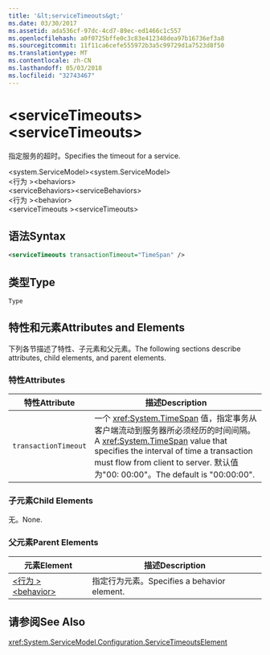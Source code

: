 ```yaml
---
title: '&lt;serviceTimeouts&gt;'
ms.date: 03/30/2017
ms.assetid: ada536cf-97dc-4cd7-89ec-ed1466c1c557
ms.openlocfilehash: a0f0725bffe0c3c83e412348dea97b16736ef3a8
ms.sourcegitcommit: 11f11ca6cefe555972b3a5c99729d1a7523d8f50
ms.translationtype: MT
ms.contentlocale: zh-CN
ms.lasthandoff: 05/03/2018
ms.locfileid: "32743467"
---
```

# <a name="ltservicetimeoutsgt"></a><span data-ttu-id="8c0f8-102">&lt;serviceTimeouts&gt;</span><span class="sxs-lookup"><span data-stu-id="8c0f8-102">&lt;serviceTimeouts&gt;</span></span>
<span data-ttu-id="8c0f8-103">指定服务的超时。</span><span class="sxs-lookup"><span data-stu-id="8c0f8-103">Specifies the timeout for a service.</span></span>  
  
 <span data-ttu-id="8c0f8-104">\<system.ServiceModel></span><span class="sxs-lookup"><span data-stu-id="8c0f8-104">\<system.ServiceModel></span></span>  
<span data-ttu-id="8c0f8-105">\<行为 ></span><span class="sxs-lookup"><span data-stu-id="8c0f8-105">\<behaviors></span></span>  
<span data-ttu-id="8c0f8-106">\<serviceBehaviors></span><span class="sxs-lookup"><span data-stu-id="8c0f8-106">\<serviceBehaviors></span></span>  
<span data-ttu-id="8c0f8-107">\<行为 ></span><span class="sxs-lookup"><span data-stu-id="8c0f8-107">\<behavior></span></span>  
<span data-ttu-id="8c0f8-108">\<serviceTimeouts ></span><span class="sxs-lookup"><span data-stu-id="8c0f8-108">\<serviceTimeouts></span></span>  
  
## <a name="syntax"></a><span data-ttu-id="8c0f8-109">语法</span><span class="sxs-lookup"><span data-stu-id="8c0f8-109">Syntax</span></span>  
  
```xml  
<serviceTimeouts transactionTimeout="TimeSpan" />  
```  
  
## <a name="type"></a><span data-ttu-id="8c0f8-110">类型</span><span class="sxs-lookup"><span data-stu-id="8c0f8-110">Type</span></span>  
 `Type`  
  
## <a name="attributes-and-elements"></a><span data-ttu-id="8c0f8-111">特性和元素</span><span class="sxs-lookup"><span data-stu-id="8c0f8-111">Attributes and Elements</span></span>  
 <span data-ttu-id="8c0f8-112">下列各节描述了特性、子元素和父元素。</span><span class="sxs-lookup"><span data-stu-id="8c0f8-112">The following sections describe attributes, child elements, and parent elements.</span></span>  
  
### <a name="attributes"></a><span data-ttu-id="8c0f8-113">特性</span><span class="sxs-lookup"><span data-stu-id="8c0f8-113">Attributes</span></span>  
  
|<span data-ttu-id="8c0f8-114">特性</span><span class="sxs-lookup"><span data-stu-id="8c0f8-114">Attribute</span></span>|<span data-ttu-id="8c0f8-115">描述</span><span class="sxs-lookup"><span data-stu-id="8c0f8-115">Description</span></span>|  
|---------------|-----------------|  
|`transactionTimeout`|<span data-ttu-id="8c0f8-116">一个 <xref:System.TimeSpan> 值，指定事务从客户端流动到服务器所必须经历的时间间隔。</span><span class="sxs-lookup"><span data-stu-id="8c0f8-116">A <xref:System.TimeSpan> value that specifies the interval of time a transaction must flow from client to server.</span></span> <span data-ttu-id="8c0f8-117">默认值为"00: 00:00"。</span><span class="sxs-lookup"><span data-stu-id="8c0f8-117">The default is "00:00:00".</span></span>|  
  
### <a name="child-elements"></a><span data-ttu-id="8c0f8-118">子元素</span><span class="sxs-lookup"><span data-stu-id="8c0f8-118">Child Elements</span></span>  
 <span data-ttu-id="8c0f8-119">无。</span><span class="sxs-lookup"><span data-stu-id="8c0f8-119">None.</span></span>  
  
### <a name="parent-elements"></a><span data-ttu-id="8c0f8-120">父元素</span><span class="sxs-lookup"><span data-stu-id="8c0f8-120">Parent Elements</span></span>  
  
|<span data-ttu-id="8c0f8-121">元素</span><span class="sxs-lookup"><span data-stu-id="8c0f8-121">Element</span></span>|<span data-ttu-id="8c0f8-122">描述</span><span class="sxs-lookup"><span data-stu-id="8c0f8-122">Description</span></span>|  
|-------------|-----------------|  
|[<span data-ttu-id="8c0f8-123">\<行为 ></span><span class="sxs-lookup"><span data-stu-id="8c0f8-123">\<behavior></span></span>](../../../../../docs/framework/configure-apps/file-schema/wcf/behavior-of-endpointbehaviors.md)|<span data-ttu-id="8c0f8-124">指定行为元素。</span><span class="sxs-lookup"><span data-stu-id="8c0f8-124">Specifies a behavior element.</span></span>|  
  
## <a name="see-also"></a><span data-ttu-id="8c0f8-125">请参阅</span><span class="sxs-lookup"><span data-stu-id="8c0f8-125">See Also</span></span>  
 <xref:System.ServiceModel.Configuration.ServiceTimeoutsElement>

